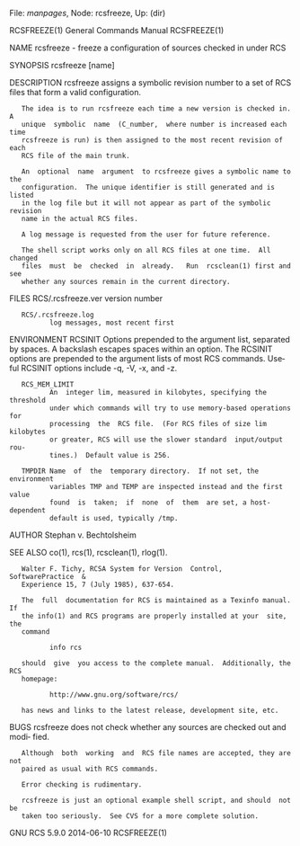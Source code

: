 File: *manpages*,  Node: rcsfreeze,  Up: (dir)

RCSFREEZE(1)                General Commands Manual               RCSFREEZE(1)



NAME
       rcsfreeze - freeze a configuration of sources checked in under RCS

SYNOPSIS
       rcsfreeze [name]

DESCRIPTION
       rcsfreeze assigns a symbolic revision number to a set of RCS files that
       form a valid configuration.

       The idea is to run rcsfreeze each time a new version is checked in.   A
       unique  symbolic  name  (C_number,  where number is increased each time
       rcsfreeze is run) is then assigned to the most recent revision of  each
       RCS file of the main trunk.

       An  optional  name  argument  to rcsfreeze gives a symbolic name to the
       configuration.  The unique identifier is still generated and is  listed
       in the log file but it will not appear as part of the symbolic revision
       name in the actual RCS files.

       A log message is requested from the user for future reference.

       The shell script works only on all RCS files at one time.  All  changed
       files  must  be  checked  in  already.   Run  rcsclean(1) first and see
       whether any sources remain in the current directory.

FILES
       RCS/.rcsfreeze.ver
              version number

       RCS/.rcsfreeze.log
              log messages, most recent first

ENVIRONMENT
       RCSINIT
              Options prepended to the argument list, separated by spaces.   A
              backslash  escapes spaces within an option.  The RCSINIT options
              are prepended to the argument lists of most RCS commands.   Use‐
              ful RCSINIT options include -q, -V, -x, and -z.

       RCS_MEM_LIMIT
              An  integer lim, measured in kilobytes, specifying the threshold
              under which commands will try to use memory-based operations for
              processing  the  RCS file.  (For RCS files of size lim kilobytes
              or greater, RCS will use the slower standard  input/output  rou‐
              tines.)  Default value is 256.

       TMPDIR Name  of  the  temporary directory.  If not set, the environment
              variables TMP and TEMP are inspected instead and the first value
              found  is  taken;  if  none  of  them  are set, a host-dependent
              default is used, typically /tmp.

AUTHOR
       Stephan v. Bechtolsheim

SEE ALSO
       co(1), rcs(1), rcsclean(1), rlog(1).

       Walter F. Tichy, RCSA System for Version  Control,  SoftwarePractice  &
       Experience 15, 7 (July 1985), 637-654.

       The  full  documentation for RCS is maintained as a Texinfo manual.  If
       the info(1) and RCS programs are properly installed at your  site,  the
       command

              info rcs

       should  give  you access to the complete manual.  Additionally, the RCS
       homepage:

              http://www.gnu.org/software/rcs/

       has news and links to the latest release, development site, etc.

BUGS
       rcsfreeze does not check whether any sources are checked out and  modi‐
       fied.

       Although  both  working  and  RCS file names are accepted, they are not
       paired as usual with RCS commands.

       Error checking is rudimentary.

       rcsfreeze is just an optional example shell script, and should  not  be
       taken too seriously.  See CVS for a more complete solution.



GNU RCS 5.9.0                     2014-06-10                      RCSFREEZE(1)
